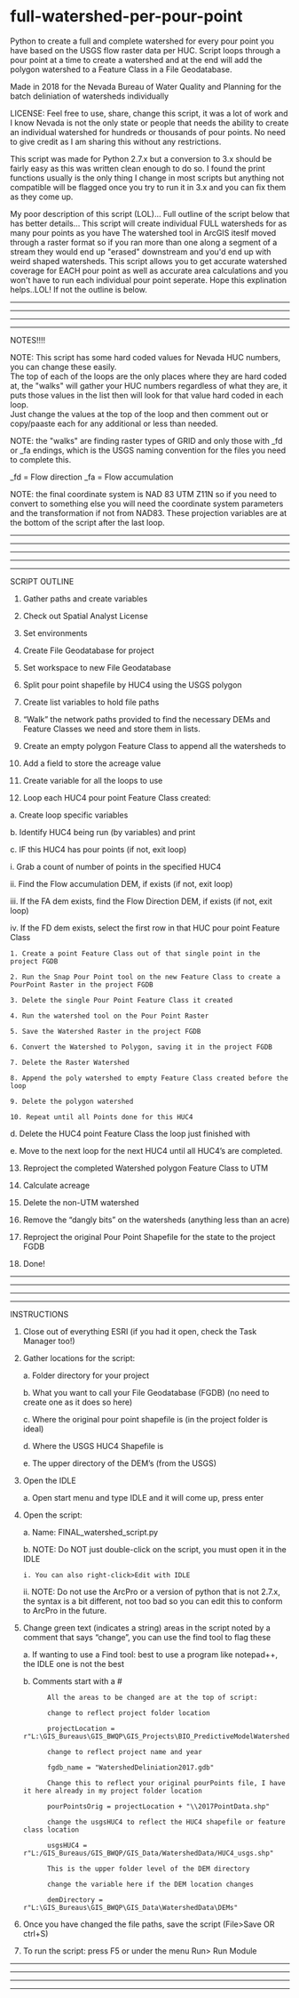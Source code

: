 # full-watershed-per-pour-point
Python to create a full and complete watershed for every pour point you have based on the USGS flow raster data per HUC. 
Script loops through a pour point at a time to create a watershed and at the end will add the polygon watershed to a 
Feature Class in a File Geodatabase.

Made in 2018 for the Nevada Bureau of Water Quality and Planning for the batch deliniation of watersheds individually

LICENSE:  Feel free to use, share, change this script, it was a lot of work and I know Nevada is not the only 
state or people that needs the ability to create an individual watershed for hundreds or thousands of pour points. 
No need to give credit as I am sharing this without any restrictions.

This script was made for Python 2.7.x but a conversion to 3.x should be fairly easy as this was written clean enough to do so. 
I found the print functions usually is the only thing I change in most scripts but anything not compatible will be 
flagged once you try to run it in 3.x and you can fix them as they come up.

My poor description of this script (LOL)...  Full outline of the script below that has better details...
This script will create individual FULL watersheds for as many pour points as you have The watershed tool in
ArcGIS iteslf moved through a raster format so if you ran more than one along a segment of a stream they would end up 
"erased" downstream and you'd end up with weird shaped watersheds. This script allows you to get accurate watershed 
coverage for EACH pour point as well as accurate area calculations and you won't have to run each individual pour 
point seperate. Hope this explination helps..LOL! If not the outline is below.


---------------------------------------------------------------------------------------------------------------------------
---------------------------------------------------------------------------------------------------------------------------
---------------------------------------------------------------------------------------------------------------------------
---------------------------------------------------------------------------------------------------------------------------

NOTES!!!!

NOTE: This script has some hard coded values for Nevada HUC numbers, you can change these easily.  
The top of each of the loops are the only places where they are hard coded at, the "walks" will gather your 
HUC numbers regardless of what they are, it puts those values in the list then will look for that value hard coded in each loop.  
Just change the values at the top of the loop and then comment out or copy/paaste each for any additional or less than needed.

NOTE: the "walks" are finding raster types of GRID and only those with _fd or _fa endings, which is the 
USGS naming convention for the files you need to complete this.

  _fd = Flow direction
  _fa = Flow accumulation

NOTE: the final coordinate system is NAD 83 UTM Z11N so if you need to convert to something else you will need the 
coordinate system parameters and the transformation if not from NAD83. These projection variables are at the bottom 
of the script after the last loop.

---------------------------------------------------------------------------------------------------------------------------
---------------------------------------------------------------------------------------------------------------------------
---------------------------------------------------------------------------------------------------------------------------
---------------------------------------------------------------------------------------------------------------------------
---------------------------------------------------------------------------------------------------------------------------

 SCRIPT OUTLINE
 
1. Gather paths and create variables

2. Check out Spatial Analyst License

3. Set environments

4. Create File Geodatabase for project

5. Set workspace to new File Geodatabase

6. Split pour point shapefile by HUC4 using the USGS polygon

7. Create list variables to hold file paths

8. “Walk” the network paths provided to find the necessary DEMs and Feature Classes we need and store them in lists.

9. Create an empty polygon Feature Class to append all the watersheds to

10. Add a field to store the acreage value

11. Create variable for all the loops to use

12. Loop each HUC4 pour point Feature Class created:

  a. Create loop specific variables
  
  b. Identify HUC4 being run (by variables) and print
  
  c. IF this HUC4 has pour points (if not, exit loop)
  
   i. Grab a count of number of points in the specified HUC4
   
   ii. Find the Flow accumulation DEM, if exists (if not, exit loop)
   
   iii. If the FA dem exists, find the Flow Direction DEM, if exists (if not, exit loop)
   
   iv. If the FD dem exists, select the first row in that HUC pour point Feature Class
   
    1. Create a point Feature Class out of that single point in the project FGDB
    
    2. Run the Snap Pour Point tool on the new Feature Class to create a PourPoint Raster in the project FGDB
    
    3. Delete the single Pour Point Feature Class it created
    
    4. Run the watershed tool on the Pour Point Raster
    
    5. Save the Watershed Raster in the project FGDB
    
    6. Convert the Watershed to Polygon, saving it in the project FGDB
    
    7. Delete the Raster Watershed
    
    8. Append the poly watershed to empty Feature Class created before the loop
    
    9. Delete the polygon watershed
    
    10. Repeat until all Points done for this HUC4
    
   d. Delete the HUC4 point Feature Class the loop just finished with
   
   e. Move to the next loop for the next HUC4 until all HUC4’s are completed.
   
13. Reproject the completed Watershed polygon Feature Class to UTM

14. Calculate acreage

15. Delete the non-UTM watershed

16. Remove the “dangly bits” on the watersheds (anything less than an acre)

17. Reproject the original Pour Point Shapefile for the state to the project FGDB

18. Done!

---------------------------------------------------------------------------------------------------------------------------
---------------------------------------------------------------------------------------------------------------------------
---------------------------------------------------------------------------------------------------------------------------
---------------------------------------------------------------------------------------------------------------------------


 INSTRUCTIONS
 
1. Close out of everything ESRI (if you had it open, check the Task Manager too!)

2. Gather locations for the script:

	a. Folder directory for your project
  
	b. What you want to call your File Geodatabase (FGDB) (no need to create one as it does so here)
  
	c. Where the original pour point shapefile is (in the project folder is ideal)
  
	d. Where the USGS HUC4 Shapefile is
  
	e. The upper directory of the DEM’s (from the USGS)
  
3. Open the IDLE

	a. Open start menu and type IDLE and it will come up, press enter
  
 4. Open the script:
 
	a. Name: FINAL_watershed_script.py
  
	b. NOTE: Do NOT just double-click on the script, you must open it in the IDLE
  
		i. You can also right-click>Edit with IDLE
    
    ii. NOTE: Do not use the ArcPro or a version of python that is not 2.7.x, the syntax is a bit different, not too bad so you can edit this to conform to ArcPro in the future.

5. Change green text (indicates a string) areas in the script noted by a comment that says “change”, you can use the find tool to flag these

    a. If wanting to use a Find tool: best to use a program like notepad++, the IDLE one is not the best
    
	b. Comments start with a #
  
			 All the areas to be changed are at the top of script:
       
			 change to reflect project folder location
       
			 projectLocation = r"L:\GIS_Bureaus\GIS_BWQP\GIS_Projects\BIO_PredictiveModelWatershed\2017"
       
			 change to reflect project name and year
       
			 fgdb_name = "WatershedDeliniation2017.gdb"
       
			 Change this to reflect your original pourPoints file, I have it here already in my project folder location
       
			 pourPointsOrig = projectLocation + "\\2017PointData.shp"
       
			 change the usgsHUC4 to reflect the HUC4 shapefile or feature class location
       
			 usgsHUC4 = r"L:/GIS_Bureaus/GIS_BWQP/GIS_Data/WatershedData/HUC4_usgs.shp"
       
			 This is the upper folder level of the DEM directory
       
			 change the variable here if the DEM location changes
       
			 demDirectory = r"L:\GIS_Bureaus\GIS_BWQP\GIS_Data\WatershedData\DEMs"
       
6. Once you have changed the file paths, save the script (File>Save OR ctrl+S)

7. To run the script: press F5 or under the menu Run> Run Module

---------------------------------------------------------------------------------------------------------------------------
---------------------------------------------------------------------------------------------------------------------------
---------------------------------------------------------------------------------------------------------------------------
---------------------------------------------------------------------------------------------------------------------------
